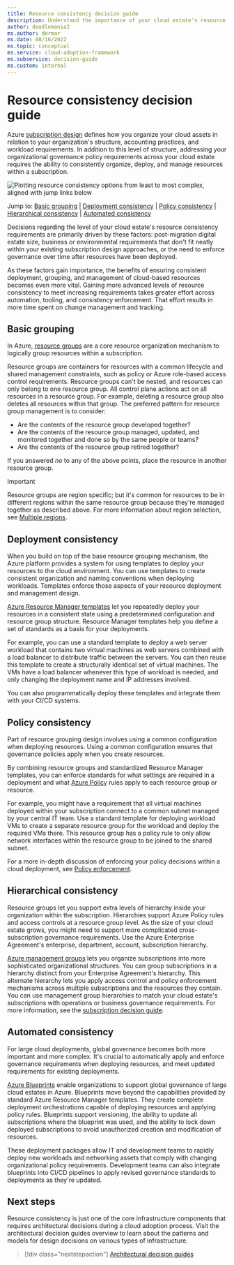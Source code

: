 ```yaml
---
title: Resource consistency decision guide
description: Understand the importance of your cloud estate's resource consistency and the factors that drive requirements for resource consistency.
author: doodlemania2
ms.author: dermar
ms.date: 08/16/2022
ms.topic: conceptual
ms.service: cloud-adoption-framework
ms.subservice: decision-guide
ms.custom: internal
---
```


# Resource consistency decision guide

Azure [subscription design](../../ready/landing-zone/design-area/resource-org-subscriptions.md) defines how you organize your cloud assets in relation to your organization's structure, accounting practices, and workload requirements. In addition to this level of structure, addressing your organizational governance policy requirements across your cloud estate requires the ability to consistently organize, deploy, and manage resources within a subscription.

![Plotting resource consistency options from least to most complex, aligned with jump links below](../../_images/decision-guides/decision-guide-resource-consistency.png)

Jump to: [Basic grouping](#basic-grouping) | [Deployment consistency](#deployment-consistency) | [Policy consistency](#policy-consistency) | [Hierarchical consistency](#hierarchical-consistency) | [Automated consistency](#automated-consistency)

Decisions regarding the level of your cloud estate's resource consistency requirements are primarily driven by these factors: post-migration digital estate size, business or environmental requirements that don't fit neatly within your existing subscription design approaches, or the need to enforce governance over time after resources have been deployed.

As these factors gain importance, the benefits of ensuring consistent deployment, grouping, and management of cloud-based resources becomes even more vital. Gaining more advanced levels of resource consistency to meet increasing requirements takes greater effort across automation, tooling, and consistency enforcement. That effort results in more time spent on change management and tracking.

## Basic grouping

In Azure, [resource groups](/azure/azure-resource-manager/management/overview#resource-groups) are a core resource organization mechanism to logically group resources within a subscription.

Resource groups are containers for resources with a common lifecycle and shared management constraints, such as policy or Azure role-based access control requirements. Resource groups can't be nested, and resources can only belong to one resource group. All control plane actions act on all resources in a resource group. For example, deleting a resource group also deletes all resources within that group. The preferred pattern for resource group management is to consider:

- Are the contents of the resource group developed together?
- Are the contents of the resource group managed, updated, and monitored together and done so by the same people or teams?
- Are the contents of the resource group retired together?

If you answered *no* to any of the above points, place the resource in another resource group.

> [!IMPORTANT]
> Resource groups are region specific; but it's common for resources to be in different regions within the same resource group because they're managed together as described above. For more information about region selection, see [Multiple regions](../../migrate/azure-best-practices/multiple-regions.md).

## Deployment consistency

When you build on top of the base resource grouping mechanism, the Azure platform provides a system for using templates to deploy your resources to the cloud environment. You can use templates to create consistent organization and naming conventions when deploying workloads. Templates enforce those aspects of your resource deployment and management design.

[Azure Resource Manager templates](/azure/azure-resource-manager/templates/overview) let you repeatedly deploy your resources in a consistent state using a predetermined configuration and resource group structure. Resource Manager templates help you define a set of standards as a basis for your deployments.

For example, you can use a standard template to deploy a web server workload that contains two virtual machines as web servers combined with a load balancer to distribute traffic between the servers. You can then reuse this template to create a structurally identical set of virtual machines. The VMs have a load balancer whenever this type of workload is needed, and only changing the deployment name and IP addresses involved.

You can also programmatically deploy these templates and integrate them with your CI/CD systems.

## Policy consistency

Part of resource grouping design involves using a common configuration when deploying resources. Using a common configuration ensures that governance policies apply when you create resources.

By combining resource groups and standardized Resource Manager templates, you can enforce standards for what settings are required in a deployment and what [Azure Policy](/azure/governance/policy/overview) rules apply to each resource group or resource.

For example, you might have a requirement that all virtual machines deployed within your subscription connect to a common subnet managed by your central IT team. Use a standard template for deploying workload VMs to create a separate resource group for the workload and deploy the required VMs there. This resource group has a policy rule to only allow network interfaces within the resource group to be joined to the shared subnet.

For a more in-depth discussion of enforcing your policy decisions within a cloud deployment, see [Policy enforcement](/azure/cloud-adoption-framework/govern/policy-compliance/policy-definition).

## Hierarchical consistency

Resource groups let you support extra levels of hierarchy inside your organization within the subscription. Hierarchies support Azure Policy rules and access controls at a resource group level. As the size of your cloud estate grows, you might need to support more complicated cross-subscription governance requirements. Use the Azure Enterprise Agreement's enterprise, department, account, subscription hierarchy.

[Azure management groups](/azure/governance/management-groups/) lets you organize subscriptions into more sophisticated organizational structures. You can group subscriptions in a hierarchy distinct from your Enterprise Agreement's hierarchy. This alternate hierarchy lets you apply access control and policy enforcement mechanisms across multiple subscriptions and the resources they contain. You can use management group hierarchies to match your cloud estate's subscriptions with operations or business governance requirements. For more information, see the [subscription decision guide](../../ready/landing-zone/design-area/resource-org-subscriptions.md).

## Automated consistency

For large cloud deployments, global governance becomes both more important and more complex. It's crucial to automatically apply and enforce governance requirements when deploying resources, and meet updated requirements for existing deployments.

[Azure Blueprints](/azure/governance/blueprints/overview) enable organizations to support global governance of large cloud estates in Azure. Blueprints move beyond the capabilities provided by standard Azure Resource Manager templates. They create complete deployment orchestrations capable of deploying resources and applying policy rules. Blueprints support versioning, the ability to update all subscriptions where the blueprint was used, and the ability to lock down deployed subscriptions to avoid unauthorized creation and modification of resources.

These deployment packages allow IT and development teams to rapidly deploy new workloads and networking assets that comply with changing organizational policy requirements. Development teams can also integrate blueprints into CI/CD pipelines to apply revised governance standards to deployments as they're updated.

## Next steps

Resource consistency is just one of the core infrastructure components that requires architectural decisions during a cloud adoption process. Visit the architectural decision guides overview to learn about the patterns and models for design decisions on various types of infrastructure.

> [!div class="nextstepaction"]
> [Architectural decision guides](../index.md)

